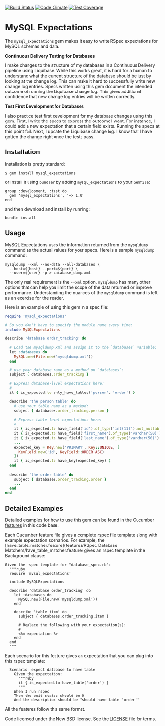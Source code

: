 [![Build Status](https://travis-ci.org/yahoo/mysql_expectations.svg?branch=master)](https://travis-ci.org/yahoo/mysql_expectations)
[![Code Climate](https://codeclimate.com/github/yahoo/mysql_expectations/badges/gpa.svg)](https://codeclimate.com/github/yahoo/mysql_expectations)
[![Test Coverage](https://codeclimate.com/github/yahoo/mysql_expectations/badges/coverage.svg)](https://codeclimate.com/github/yahoo/mysql_expectations/coverage)

# MySQL Expectations

The `mysql_expectations` gem makes it easy to write RSpec expectations for MySQL 
schemas and data.

**Continuous Delivery Testing for Databases**

I make changes to the structure of my databases in a Continuous Delivery pipeline
using Liquibase.  While this works great, it is hard for a human to understand
what the current structure of the database should be just by looking at the 
change log.  This can make it hard to successfully write new change log entries. 
Specs written using this gem document the intended outcome of running the Liquibase 
change log. This gives additional confidence that new change log entries will
be written correctly.

**Test First Development for Databases**

I also practice test first development for my database changes using this gem.
First, I write the specs to express the outcome I want.  For instance, I could
add a new expectation that a certain field exists.  Running the specs at this
point fail.   Next, I update the Liquibase change log.  I know that I have gotten 
the change right once the tests pass.

## Installation

Installation is pretty standard:

```
$ gem install mysql_expectations
```

or install it using `bundler` by adding `mysql_expectations` to your `Gemfile`:

```
group :development, :test do
  gem 'mysql_expectations', '~> 1.0'
end
```

and then download and install by running:

```
bundle install
```

## Usage

MySQL Expectations uses the information returned from the `mysqldump` command
as the actual values for your specs.  Here is a sample `mysqldump` command:

```
mysqldump --xml --no-data --all-databases \
  --host=${host} --port=${port} \
  --user=${user} -p > database_dump.xml
```

The only real requirement is the `--xml` option.  `mysqldump` has many other
options that can help you limit the scope of the data returned or improve
performance.  Understanding the nuances of the `mysqldump` command is left
as an exercise for the reader.

Here is an example of using this gem in a spec file:

```ruby
require 'mysql_expectations'

# So you don't have to specify the module name every time:
include MySQLExpectations

describe 'database order_tracking' do

  # Load the mysqldump xml and assign it to the `databases` variable:
  let :databases do
    MySQL.new(File.new('mysqldump.xml'))
  end

  # use your database name as a method on `databases`:
  subject { databases.order_tracking }

  # Express database-level expectations here:
  #
  it { is_expected.to only_have_tables('person', 'order') }

  describe 'the person table' do
    # use your table name as a method:
    subject { databases.order_tracking.person }
    
    # Express table level expectations here:
    #
    it { is_expected.to have_field('id').of_type('int(11)').not_nullable }
    it { is_expected.to have_field('first_name').of_type('varchar(50)').nullable }
    it { is_expected.to have_field('last_name').of_type('varchar(50)').nullable }
    ...
    expected_key = Key.new('PRIMARY', Key::UNIQUE, [
      KeyField.new('id', KeyField::ORDER_ASC)
    ])
    it { is_expected.to have_key(expected_key) }
  end
  
  describe 'the order table' do
    subject { databases.order_tracking.order }
    ...
  end
end
```

## Detailed Examples

Detailed examples for how to use this gem can be found in the Cucumber
[features](features) in this code base.

Each Cucumber feature file gives a complete rspec file template along with example
expectation scenarios.  For example, the [have_table_matcher.feature](features/RSpec Database Matchers/have_table_matcher.feature)
gives an rspec template in the Background clause:
 
```cucumber
Given the rspec template for "database_spec.rb":
  """ruby
  require 'mysql_expectations'

  include MySQLExpectations

  describe 'database order_tracking' do
    let :databases do
      MySQL.new(File.new('mysqldump.xml'))
    end

    describe 'table item' do
      subject { databases.order_tracking.item }

      # Replace the following with your expectation(s):
      #
      <%= expectation %>
    end
  end
  """
```

Each scenario for this feature gives an expectation that you can plug into this rspec template:

```cucumber
  Scenario: expect database to have table
    Given the expectation:
      """ruby
      it { is_expected.to have_table('order') }
      """
    When I run rspec
    Then the exit status should be 0
    And the description should be "should have table 'order'"
```

All the features follow this same format.


Code licensed under the New BSD license. See the [LICENSE](LICENSE) file for terms.